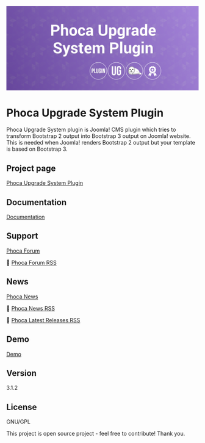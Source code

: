 



![Phoca Upgrade System Plugin](https://github.com/PhocaCz/PhocaUpgradeSystemPlugin/blob/master/phocaupgrade.png)

# Phoca Upgrade System Plugin



Phoca Upgrade System plugin is Joomla! CMS plugin which tries to transform Bootstrap 2 output into Bootstrap 3 output on Joomla! website. This is needed when Joomla! renders Bootstrap 2 output but your template is based on Bootstrap 3.



## Project page

[Phoca Upgrade System Plugin](https://www.phoca.cz/phoca-upgrade-system-plugin)



## Documentation

[Documentation](https://www.phoca.cz/documentation/category/131-phoca-upgrade-system-plugin)



## Support

[Phoca Forum](https://www.phoca.cz/forum)

:bell: [Phoca Forum RSS](https://www.phoca.cz/forum/app.php/feed)



## News

[Phoca News](https://www.phoca.cz/news)

:bell: [Phoca News RSS](https://www.phoca.cz/news?format=feed&type=rss)

:bell: [Phoca Latest Releases RSS](https://www.phoca.cz/download/feed/111?format=feed&type=rss)



## Demo

[Demo](https://www.phoca.cz/phocacartdemo/premiere/)



## Version

3.1.2



## License

GNU/GPL



This project is open source project - feel free to contribute! Thank you.
